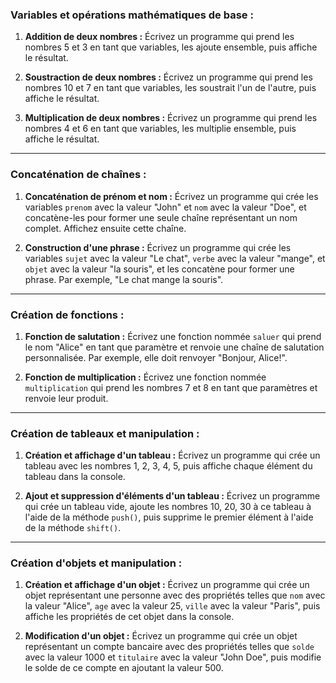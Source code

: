
### Variables et opérations mathématiques de base :

1. **Addition de deux nombres :** Écrivez un programme qui prend les nombres 5 et 3 en tant que variables, les ajoute ensemble, puis affiche le résultat.

2. **Soustraction de deux nombres :** Écrivez un programme qui prend les nombres 10 et 7 en tant que variables, les soustrait l'un de l'autre, puis affiche le résultat.

3. **Multiplication de deux nombres :** Écrivez un programme qui prend les nombres 4 et 6 en tant que variables, les multiplie ensemble, puis affiche le résultat.

---
### Concaténation de chaînes :

1. **Concaténation de prénom et nom :** Écrivez un programme qui crée les variables `prenom` avec la valeur "John" et `nom` avec la valeur "Doe", et concatène-les pour former une seule chaîne représentant un nom complet. Affichez ensuite cette chaîne.

2. **Construction d'une phrase :** Écrivez un programme qui crée les variables `sujet` avec la valeur "Le chat", `verbe` avec la valeur "mange", et `objet` avec la valeur "la souris", et les concatène pour former une phrase. Par exemple, "Le chat mange la souris".

---
### Création de fonctions :

1. **Fonction de salutation :** Écrivez une fonction nommée `saluer` qui prend le nom "Alice" en tant que paramètre et renvoie une chaîne de salutation personnalisée. Par exemple, elle doit renvoyer "Bonjour, Alice!".

2. **Fonction de multiplication :** Écrivez une fonction nommée `multiplication` qui prend les nombres 7 et 8 en tant que paramètres et renvoie leur produit.

---
### Création de tableaux et manipulation :

1. **Création et affichage d'un tableau :** Écrivez un programme qui crée un tableau avec les nombres 1, 2, 3, 4, 5, puis affiche chaque élément du tableau dans la console.

2. **Ajout et suppression d'éléments d'un tableau :** Écrivez un programme qui crée un tableau vide, ajoute les nombres 10, 20, 30 à ce tableau à l'aide de la méthode `push()`, puis supprime le premier élément à l'aide de la méthode `shift()`.

---
### Création d'objets et manipulation :

1. **Création et affichage d'un objet :** Écrivez un programme qui crée un objet représentant une personne avec des propriétés telles que `nom` avec la valeur "Alice", `age` avec la valeur 25, `ville` avec la valeur "Paris", puis affiche les propriétés de cet objet dans la console.

2. **Modification d'un objet :** Écrivez un programme qui crée un objet représentant un compte bancaire avec des propriétés telles que `solde` avec la valeur 1000 et `titulaire` avec la valeur "John Doe", puis modifie le solde de ce compte en ajoutant la valeur 500.